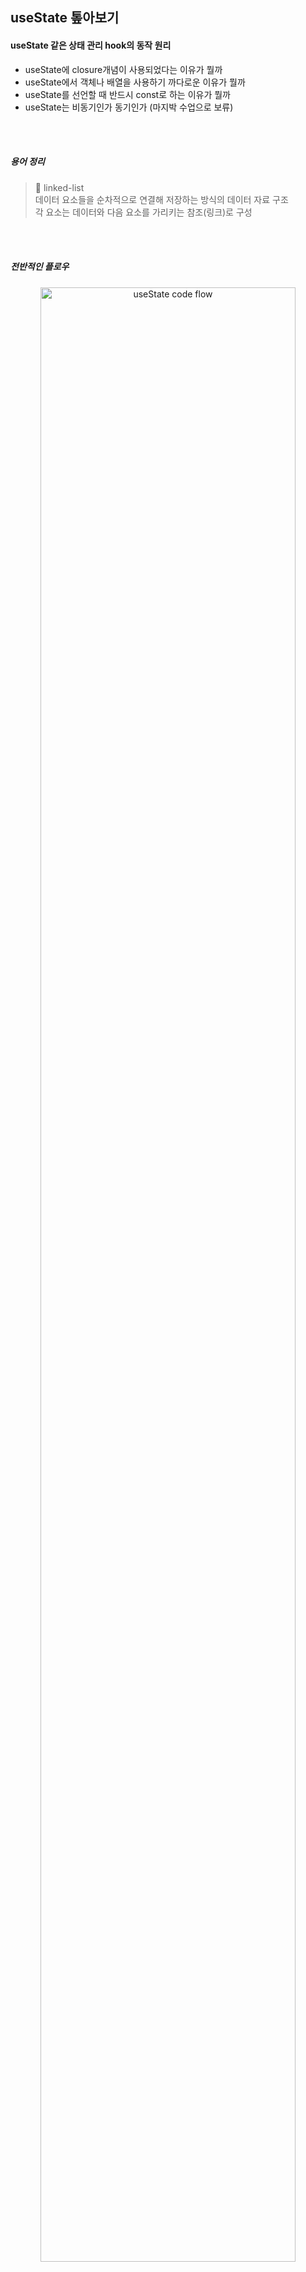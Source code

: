## useState 톺아보기

#### useState 같은 상태 관리 hook의 동작 원리

- useState에 closure개념이 사용되었다는 이유가 뭘까
- useState에서 객체나 배열을 사용하기 까다로운 이유가 뭘까
- useState를 선언할 때 반드시 const로 하는 이유가 뭘까
- useState는 비동기인가 동기인가 (마지박 수업으로 보류)

<br />
<br />

##### 용어 정리

> 📖 linked-list <br />
> 데이터 요소들을 순차적으로 연결해 저장하는 방식의 데이터 자료 구조 <br />
> 각 요소는 데이터와 다음 요소를 가리키는 참조(링크)로 구성

<br />
<br />

##### 전반적인 플로우

<p align="center">
<img width="90%" src="https://github.com/user-attachments/assets/8cf66f85-923b-4948-aefe-190f09f2b8f3" alt="useState code flow" />
</p>

<br />
<br />

### 챌린지 내용 정리

#### 1️⃣ useState의 구조 파악하기

소스 코드를 확인하며 useState의 구조를 파악해보자

###### ReactSharedInternals.js

소스 코드를 살펴 보면 의존성 주입을 통해 ReactSharedInternals 값을 변경시켜 React에서 사용하는 Hook 객체 정보를 넣어주는 것을 확인할 수 있습니다.

- `📂 packages/react/src/ReactHooks.js`
- `🔗 https://github.com/facebook/react/blob/main/packages/react/src/ReactHooks.js`

```js
import ReactSharedInternals from "shared/ReactSharedInternals";

export function useState<S>(
  initialState: (() => S) | S
): [S, Dispatch<BasicStateAction<S>>] {
  // 아래의 함수 resolveDispatcher에서 반환한 객체를 사용
  const dispatcher = resolveDispatcher();
  return dispatcher.useState(initialState);
}

function resolveDispatcher() {
  // ReactSharedInternals.H 라는 값을 반환
  const dispatcher = ReactSharedInternals.H;
  if (__DEV__) {
    if (dispatcher === null) {
      console.error(
        "Invalid hook call. Hooks can only be called inside of the body of a function component. This could happen for" +
          " one of the following reasons:\n" +
          "1. You might have mismatching versions of React and the renderer (such as React DOM)\n" +
          "2. You might be breaking the Rules of Hooks\n" +
          "3. You might have more than one copy of React in the same app\n" +
          "See https://react.dev/link/invalid-hook-call for tips about how to debug and fix this problem."
      );
    }
  }

  return ((dispatcher: any): Dispatcher);
}
```

- `📂 packages/shared/ReactSharedInternals.js`
- `🔗 https://github.com/facebook/react/blob/main/packages/shared/ReactSharedInternals.js`

```js
import * as React from "react";

// React에서 import 받은 __CLIENT_INTERNALS_DO_NOT_USE_OR_WARN_USERS_THEY_CANNOT_UPGRADE라는 값을 활용
const ReactSharedInternals =
  React.__CLIENT_INTERNALS_DO_NOT_USE_OR_WARN_USERS_THEY_CANNOT_UPGRADE;

export default ReactSharedInternals;
```

- `📂 packages/react/src/ReactSharedInternalsClient.js`
- `🔗 https://github.com/facebook/react/blob/main/packages/react/src/ReactSharedInternalsClient.js`

```js
export type SharedStateClient = {
  H: null | Dispatcher, // ✅ Hook 관련 정보를 주입할 곳, null이거나 Dispatcher 타입
  A: null | AsyncDispatcher,
  T: null | BatchConfigTransition
  S: null | ((BatchConfigTransition, mixed) => void)

const ReactSharedInternals: SharedStateClient = ({
  H: null,
  A: null,
  T: null,
  S: null,
}: any);

export default ReactSharedInternals;

// ... other codes ...
}
```

<br />
<br />

#### 값 할당하기

```js
hook.memoizedState = hook.baseState = initialState;
const queue: UpdateQueue<S, BasicStateAction<S>> = {
  pending: null,
  lanes: NoLanes,
  dispatch: null,
  lastRenderedReducer: basicStateReducer,
  lastRenderedState: (initialState: any),
};
hook.queue = queue;
return hook;
```

이후 다음과 같은 작업을 수행 :

1. `hook.memoizedState` 와 `hook.baseState` 에 `initialState` 값을 집어넣어 준다. (baseState는 이따 나오게 된다)
2. hook 객체의 queue 정보에 알수 없는 정보를 넣어준다.
   1. lanes: NoLanes (이후 fiber에서 더 자세하게 다룰 예정)
   2. lastRenderedReducer
   3. lastRenderedState: initialState 즉 초기 값을 넣어준다.

이후 모든 정보들을 취합해 하나의 hook 객체로 만든 이후 반환해준다.

<br />
<br />

#### 2️⃣ function renderWithHooks

renderWithHooks 라는 함수는 beginWorks라는 함수를 통해 리렌더링에 필요한 Fiber 객체들을 이용해 컴포넌트간의 차이를 비교하는 재조정(Reconciler)을 통해 Hook 정보를 넣어주게 됩니다.

```js
export function renderWithHooks<Props, SecondArg>(
  current: Fiber | null, // 업데이트 전 (현재 렌더링 중인 화면의 hook 정보들)
  workInProgress: Fiber, // 새로 업데이트하기 위해 필요한 hook 정보들
  Component: (p: Props, arg: SecondArg) => any,
  props: Props,
  secondArg: SecondArg,
  nextRenderLanes: Lanes
): any {
  renderLanes = nextRenderLanes;
  currentlyRenderingFiber = workInProgress;

  if (__DEV__) {
    hookTypesDev =
      current !== null
        ? ((current._debugHookTypes: any): Array<HookType>)
        : null;
    hookTypesUpdateIndexDev = -1;
    // Used for hot reloading:
    ignorePreviousDependencies =
      current !== null && current.type !== workInProgress.type;

    warnIfAsyncClientComponent(Component);
  }

  // 매개변수 객체를 직접 수정하는 케이스
  workInProgress.memoizedState = null;
  workInProgress.updateQueue = null;
  workInProgress.lanes = NoLanes;

  if (__DEV__) {
    // 개발 로직이기에 삭제
  } else {
    ReactSharedInternals.H =
      current === null || current.memoizedState === null
        ? HooksDispatcherOnMount
        : HooksDispatcherOnUpdate;
  }

  // 개발 환경에서 두번 리렌더링이 필요한가?
  const shouldDoubleRenderDEV =
    __DEV__ &&
    debugRenderPhaseSideEffectsForStrictMode &&
    (workInProgress.mode & StrictLegacyMode) !== NoMode;

  shouldDoubleInvokeUserFnsInHooksDEV = shouldDoubleRenderDEV;
  let children = __DEV__
    ? callComponentInDEV(Component, props, secondArg)
    : Component(props, secondArg);
  shouldDoubleInvokeUserFnsInHooksDEV = false;

  /**
	 렌더 패스 중에만 업데이트가 예약된 경우 시도할 때 마다 재설정되는
	값으로 didScheduleRenderPhaseUpdate 나 numberOfReRenders을 이용해
	통합할 수 있는 방법이 있어보인다. 라는 것을 미루어볼 때 굳이 신경쓸 필요는 없는
	친구로 보인다.
  */
  if (didScheduleRenderPhaseUpdateDuringThisPass) {
    children = renderWithHooksAgain(
      workInProgress,
      Component,
      props,
      secondArg
    );
  }

  if (shouldDoubleRenderDEV) {
    setIsStrictModeForDevtools(true);
    try {
      children = renderWithHooksAgain(
        workInProgress,
        Component,
        props,
        secondArg
      );
    } finally {
      setIsStrictModeForDevtools(false);
    }
  }

  // 모든 hook 계산 로직들을 수행한 이후 기존에 사용하던 객체들을 비우는 작업을 수행
  finishRenderingHooks(current, workInProgress, Component);

  return children;
}
```

###### currentRenderingFiber

currentRenderingFiber는 Fiber 타입의 객체로 변경될 fiber 노드 정보를 별도의 변수에 저장해서 활용합니다.

```js
currentlyRenderingFiber = workInProgress;
```

```js
export type Fiber = {
	.
	.
	.
	memoizedState: any; // hook을 위한 fiber 노드에서 저장된, state 관련 정보 저장 값
	.
	.
}
```

위에서 보여지는 Fiber 객체는 현재 Hook에서 비교하고 있는 Fiber 노드를 저장하는 위치로,
현재 진행 중인 useState같은 상태 관리 hook 관련 정보를 전부 저장하는 공간입니다.

임시 공간이기에 렌더링이 완료되면 비워진다.

```js
// 매개변수 객체를 직접 수정하는 케이스
workInProgress.memoizedState = null;
workInProgress.updateQueue = null;
workInProgress.lanes = NoLanes;
```

일반적으로 함수에서 받아온 매개변수는 직접 수정이 불가능합니다. <br />
하지만 해당 함수에서는 직접 수정하고 있는데 이 이유는 **Value Type and Reference Type**과 연관되어 있습니다.

<br />

###### 🌟 Value Type and Reference Type

**Value Type and Reference Type**은 변수 할당 방법과 관련이 있습니다. <br />
변수 값이 들어가게 된다면, 그 변수를 저장하기 위해 메모리 공간이 할당되고 그 메모리 공간의 주소 또한 반환되게 되는 것을 말합니다.

1.  Call by Value (Value Type)

Call by Value는 원시 타입(primitive type)으로 메모리 공간이 할당되더라도 실제로 반환하는 값은 값 자체를 반환하게 됩니다. <br />
C 계열의 언어(C, C++ 등)에서는 해당 값의 메모리 주소를 가져오는 pointer 또한 사용이 가능하지만 기본적으로는 값 자체를 가져오게 됩니다.

2. Call by Reference (Reference Type)

Call by Reference는 참조 타입(reference type)으로 실제 데이터가 보관되는 메모리 주소에 대한 참조 값을 저장됩니다. <br />
예를 들어 `{ a: "Test" }` 라는 객체를 A 라는 변수에 저장하게 된다면, 남는 메모리 공간에 값이 할당되게 되고 A라는 값에는 메모리 주소가 반환됩니다.

```c++
#include <iostream>

// 실제로 메모리 주소를 활용하는 언어인 C++ 예시 코드
// 우리가 현재 사용하는 JS와 Java에는 해당되지 않으니 그냥 이렇구나 정도로 보길 권장
int main()
{
    int a = 10;
     // JS에서는 console와 같은 기능을 담당
     // 앞에 &를 붙임으로써 메모리 주소를 가져온다고 생각하면 편함
    std::cout << &a << std::endl; // 0xdfbffffdcc -> 16진수 메모리 주소 반환

    return 0;
}
```

물론 실제로 우리가 그 변수를 활용할 때는 값 자체가 반환되게 되는데, 실제로는 메모리 주소가 저장되어 있어 변수를 활용할 때는 그 주소에서 값을 꺼내와서 반환하게 되는 구조입니다.

<br />

###### 예제

```js
const a = { a: "test" };
const b = a;
const c = { a: "test" };

1. console.log(a === b); // ?
2. console.log(a === c); // ?

a.a = "b";
3. console.log(a.a); // ?
4. console.log(b.a); // ?
```

<br />
<br />

#### isUpdate

실제로 리액트 내에 있는 함수는 아닙니다. <br />
실제 그림에서 그린 핵심 로직은 아래 내용으로 아래 코드만 인지하고 있으면 됩니다.

```js
ReactSharedInternals.H =
  // (current === null || current.memoizedState === null)의 조건은 mount
  current === null || current.memoizedState === null
    ? HooksDispatcherOnMount
    : HooksDispatcherOnUpdate;
```

- `📂 package/react-reconciler/src/ReactFiberHooks.js`

```js
const HooksDispatcherOnMount: Dispatcher = {
  readContext,
  use,
  useCallback: mountCallback,
  useContext: readContext,
  useEffect: mountEffect,
  useImperativeHandle: mountImperativeHandle,
  useLayoutEffect: mountLayoutEffect,
  useInsertionEffect: mountInsertionEffect,
  useMemo: mountMemo,
  useReducer: mountReducer,
  useRef: mountRef,
  useState: mountState, // ✅
  useDebugValue: mountDebugValue,
  useDeferredValue: mountDeferredValue,
  useTransition: mountTransition,
  useSyncExternalStore: mountSyncExternalStore,
  useId: mountId,
};

const HooksDispatcherOnUpdate: Dispatcher = {
  readContext,
  use,
  useCallback: updateCallback,
  useContext: readContext,
  useEffect: updateEffect,
  useImperativeHandle: updateImperativeHandle,
  useInsertionEffect: updateInsertionEffect,
  useLayoutEffect: updateLayoutEffect,
  useMemo: updateMemo,
  useReducer: updateReducer,
  useRef: updateRef,
  useState: updateState, // ✅
  useDebugValue: updateDebugValue,
  useDeferredValue: updateDeferredValue,
  useTransition: updateTransition,
  useSyncExternalStore: updateSyncExternalStore,
  useId: updateId,
};
```

<br />
<br />

#### 4️⃣ currentHook, workInProgressHook

```js
export type Hook = {
  memoizedState: any, // ✅ 실제 렌더링 시 노출시켜줄 state 값
  // 내부에서 변경된 값 자체를 당장 저장하는 state 값
  // 실제 setState((prev) => {}); 사용시 prev에서 사용하는 값
  baseState: any, // 실제 리렌더링 되기 전까지는 baseState에 우선 값을 적용하고 이후 memoizedState에 값을 적용
  baseQueue: Update<any, any> | null,
  queue: any,
  next: Hook | null, // 다음 hook 객체 정보를 저장하기 위해 Linked List 구조로 사용
};
```

> 🔖 memoizedState <br />
> 실제 렌더링 시 노출시켜줄 state 값 <br />
> 내부에서 변경된 값 자체를 당장 저장하는 state 값

```js
// memoizedState & baseState

const [state, setState] = useState(0);

const plusOne = () => {
  setState((prev) => prev + 1);
};
```

<br />

> 🔖 CurrentHook <br />
> 이름 그대로 각각 업데이트 전의 Hook 정보 <br />
> 즉 리렌더링 이전의 Hook 객체

<br />

> 🔖 workInProgressHook <br />
> 리렌더링을 위해 새로 할당된 Fiber 노드 기반으로 만들어지는 Hook 객체 <br />
> 임시 공간이기에 렌더링이 완료되면 비워짐

<br />
<br />

#### 5️⃣ mountState

##### MountState 분석

```js
function mountState<S>(
  initialState: (() => S) | S
): [S, Dispatch<BasicStateAction<S>>] {
  const hook = mountStateImpl(initialState);
  const queue = hook.queue;
  const dispatch: Dispatch<BasicStateAction<S>> = (dispatchSetState.bind(
    null,
    currentlyRenderingFiber,
    queue
  ): any);
  queue.dispatch = dispatch;
  return [hook.memoizedState, dispatch];
}
```

##### MountStateImpl 분석

우리가 사용할 정보들을 대부분 가져오는 mountStateImpl이라는 함수에서는 hook이라는 객체를 반환해주기 위한 작업을 수행합니다.

```js
function mountStateImpl<S>(initialState: (() => S) | S): Hook {
  const hook = mountWorkInProgressHook(); // ✅
  // useState의 lazyInitialize에 대한 로직 - todo: 예시 코드 만들어보기
  if (typeof initialState === "function") {
    const initialStateInitializer = initialState;
    initialState = initialStateInitializer(); // ✅
    if (shouldDoubleInvokeUserFnsInHooksDEV) {
      setIsStrictModeForDevtools(true);
      initialStateInitializer(); // "strict mode"에서 두 번 호출되는 이유
      setIsStrictModeForDevtools(false);
    }
  }
  hook.memoizedState = hook.baseState = initialState; // ✅ mount 시점에 단 한 번만 호출해 처리할 목적
  const queue: UpdateQueue<S, BasicStateAction<S>> = {
    pending: null,
    lanes: NoLanes,
    dispatch: null,
    // baseStateReducer라는 함수를 그대로 저장함. 추후 parameter를 넣어서 활용
    lastRenderedReducer: basicStateReducer,
    lastRenderedState: (initialState: any),
  };
  hook.queue = queue;
  return hook;
}
```

##### mountWorkInProgressHook

workInProgressHook 정보가 있냐 없냐에 따라 아래 작업을 수행합니다 :

- 값이 없다면 `currentRenderingFiber`와 `workInProgressHook` 객체 안에 새로 만든 Hook 객체 정보를 주입
- 그것이 아니라면 `workInProgressHook`와 `workInProgressHook.next`에 hook 객체를 넣어줌으로써 **Linked List**를 구현

그 이후 workInProgressHook를 반환해줍니다.

```js
function mountWorkInProgressHook(): Hook {
  const hook: Hook = {
    memoizedState: null,
    baseState: null,
    baseQueue: null,
    queue: null,
    next: null,
  };
  if (workInProgressHook === null) {
    currentlyRenderingFiber.memoizedState = workInProgressHook = hook; // This is the first hook in the list
  } else {
    workInProgressHook = workInProgressHook.next = hook; // Append to the end of the list
  }

  return workInProgressHook;
}
```

###### 게으른 초기화

아래 로직을 통해 게으른 초기화를 시킵니다.

```js
if (typeof initialState === "function") {
  const initialStateInitializer = initialState;
  initialState = initialStateInitializer();
  if (shouldDoubleInvokeUserFnsInHooksDEV) {
    setIsStrictModeForDevtools(true);
    initialStateInitializer();
    setIsStrictModeForDevtools(false);
  }
}
```

<br />
<br />

#### 6️⃣ basicStateReducer

setState를 만들기 위해 필요한 함수로, action에 들어가는 값이 함수가 아니라면 action 자체를 반환한다.

```js
function basicStateReducer<S>(state: S, action: BasicStateAction<S>): S {
  // $FlowFixMe[incompatible-use]: Flow doesn't like mixed types
  return typeof action === "function" ? action(state) : action;
}
```

action이 함수가 아닌 경우는 setState 기준으로 다음과 같다.

```js
setState(state + 1); // state + 1 이 action으로 들어가는 값 -> 숫자임
```

action이 함수가 되는 경우는 다음과 같다.

```js
setState((prev) => prev + 1); // (prev) => prev + 1이 action으로 들어가는 값 -> 함수임
```

<br />
<br />

#### 7️⃣ dispatchSetState

```js
function dispatchSetState<S, A>(
  fiber: Fiber,
  queue: UpdateQueue<S, A>,
  action: A
): void {
  if (__DEV__) {
    if (typeof arguments[3] === "function") {
      console.error(
        "State updates from the useState() and useReducer() Hooks don't support the " +
          "second callback argument. To execute a side effect after " +
          "rendering, declare it in the component body with useEffect()."
      );
    }
  }

  const lane = requestUpdateLane(fiber);

  const update: Update<S, A> = {
    lane,
    revertLane: NoLane,
    action,
    hasEagerState: false,
    eagerState: null,
    next: (null: any),
  };

  if (isRenderPhaseUpdate(fiber)) {
    enqueueRenderPhaseUpdate(queue, update);
  } else {
    const alternate = fiber.alternate;
    if (
      fiber.lanes === NoLanes &&
      (alternate === null || alternate.lanes === NoLanes)
    ) {
      const lastRenderedReducer = queue.lastRenderedReducer;
      if (lastRenderedReducer !== null) {
        let prevDispatcher = null;
        if (__DEV__) {
          prevDispatcher = ReactSharedInternals.H;
          ReactSharedInternals.H = InvalidNestedHooksDispatcherOnUpdateInDEV;
        }
        try {
          // lastRenderedState -> initialize된 state
          const currentState: S = (queue.lastRenderedState: any);
          const eagerState = lastRenderedReducer(currentState, action);
          update.hasEagerState = true;
          update.eagerState = eagerState;
          if (is(eagerState, currentState)) {
            enqueueConcurrentHookUpdateAndEagerlyBailout(fiber, queue, update);
            return;
          }
        } catch (error) {
        } finally {
          if (__DEV__) {
            ReactSharedInternals.H = prevDispatcher;
          }
        }
      }
    }

    const root = enqueueConcurrentHookUpdate(fiber, queue, update, lane);
    if (root !== null) {
      scheduleUpdateOnFiber(root, fiber, lane);
      entangleTransitionUpdate(root, queue, lane);
    }
  }

  markUpdateInDevTools(fiber, lane, action);
}
```

###### 핵심 로직

```js
const currentState: S = (queue.lastRenderedState: any);
const eagerState = lastRenderedReducer(currentState, action);
update.hasEagerState = true;
update.eagerState = eagerState;
if (is(eagerState, currentState)) {
  enqueueConcurrentHookUpdateAndEagerlyBailout(fiber, queue, update);
  return;
}
```

setState가 업데이트 되기 위해서 검증하는 작업이 필요한데 해당 로직에서 이전의 state와 새롭게 바뀌는 state를 비교하는 로직이다.

기존 queue 에 들어있는 정보인 lastRerenderedState와 lastRerenderedReducer 두 개는 [이전의 함수](https://www.notion.so/5-mountState-1180d6fc8a7c8076aeaafbedd275a3c6?pvs=21) 에서 값을 할당해줬다.

```js
lastRenderedReducer(currentState, action);
```

위의 lastRerenderedReducer를 통해 setState 작업을 수행한다.

<br />
<br />

#### 8️⃣ updateState

```js
function updateState<S>(
  initialState: (() => S) | S
): [S, Dispatch<BasicStateAction<S>>] {
  return updateReducer(basicStateReducer, initialState);
}

function updateReducer<S, I, A>(
  reducer: (S, A) => S,
  initialArg: I,
  init?: (I) => S
): [S, Dispatch<A>] {
  const hook = updateWorkInProgressHook();
  return updateReducerImpl(hook, ((currentHook: any): Hook), reducer);
}
```

UpdateState는 UpdateReducer 함수를 반환해준다.

UpdateState는 initialState를 Parameter로 넣지만 사용하지는 않고, [6. basicStateReducer](https://www.notion.so/6-basicStateReducer-1180d6fc8a7c808090b6c78f26b2ca7c?pvs=21) 만 사용한다.

###### 핵심 코드

```js
function updateWorkInProgressHook(): Hook {
  let nextCurrentHook: null | Hook;
  if (currentHook === null) {
    const current = currentlyRenderingFiber.alternate;
    if (current !== null) {
      nextCurrentHook = current.memoizedState;
    } else {
      nextCurrentHook = null;
    }
  } else {
    nextCurrentHook = currentHook.next;
  }

  let nextWorkInProgressHook: null | Hook;
  if (workInProgressHook === null) {
    nextWorkInProgressHook = currentlyRenderingFiber.memoizedState;
  } else {
    nextWorkInProgressHook = workInProgressHook.next;
  }

  if (nextWorkInProgressHook !== null) {
    // There's already a work-in-progress. Reuse it.
    workInProgressHook = nextWorkInProgressHook;
    nextWorkInProgressHook = workInProgressHook.next;

    currentHook = nextCurrentHook;
  } else {
    // Clone from the current hook.

    if (nextCurrentHook === null) {
      const currentFiber = currentlyRenderingFiber.alternate;
      if (currentFiber === null) {
        // This is the initial render. This branch is reached when the component
        // suspends, resumes, then renders an additional hook.
        // Should never be reached because we should switch to the mount dispatcher first.
        throw new Error(
          "Update hook called on initial render. This is likely a bug in React. Please file an issue."
        );
      } else {
        // This is an update. We should always have a current hook.
        throw new Error("Rendered more hooks than during the previous render.");
      }
    }

    currentHook = nextCurrentHook;

    const newHook: Hook = {
      memoizedState: currentHook.memoizedState,

      baseState: currentHook.baseState,
      baseQueue: currentHook.baseQueue,
      queue: currentHook.queue,

      next: null,
    };

    if (workInProgressHook === null) {
      currentlyRenderingFiber.memoizedState = workInProgressHook = newHook;
    } else {
      workInProgressHook = workInProgressHook.next = newHook;
    }
  }
  return workInProgressHook;
}
```

<br />
<br />
